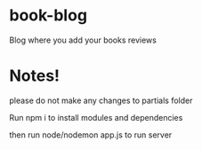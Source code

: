 # book-blog
Blog where you add your books reviews 

# Notes!
please do not make any changes to partials folder

Run npm i to install modules and dependencies

then run node/nodemon app.js to run server